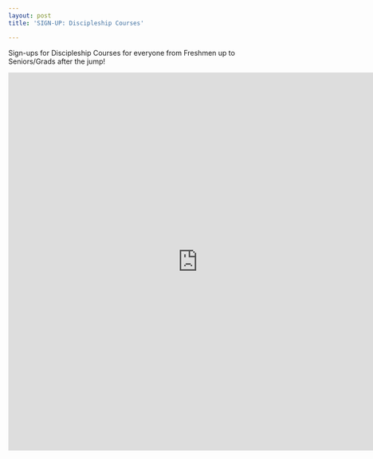 ```yaml
---
layout: post
title: 'SIGN-UP: Discipleship Courses'

---
```


Sign-ups for Discipleship Courses for everyone from Freshmen up to Seniors/Grads after the jump!

<iframe src="https://docs.google.com/spreadsheet/embeddedform?formkey=dEN5cURvbGxuY1lDbk5NTnZKS09Ma3c6MQ" width="760" height="759" frameborder="0" marginheight="0" marginwidth="0">Loading...</iframe>
